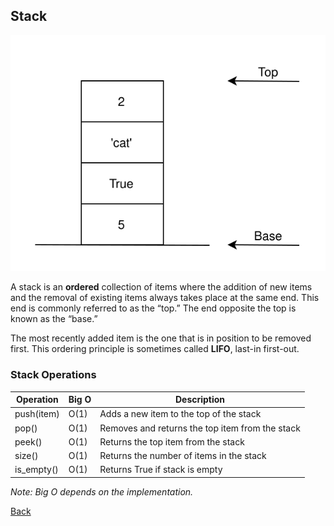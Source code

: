 ## Stack

<img src="assets/stack/stack.svg"><br/>

A stack is an **ordered** collection of items where the addition of new items and the removal of existing items always takes place at the same end.
This end is commonly referred to as the “top.” The end opposite the top is known as the “base.”

The most recently added item is the one that is in position to be removed first. This ordering principle is sometimes called **LIFO**, last-in first-out.


### Stack Operations

| Operation  | Big O | Description                                       |
| ---------- | ----- | ------------------------------------------------- |
| push(item) | O(1)  | Adds a new item to the top of the stack           |
| pop()      | O(1)  | Removes and returns the top item from the stack   |
| peek()     | O(1)  | Returns the top item from the stack               |
| size()     | O(1)  | Returns the number of items in the stack          |
| is_empty() | O(1)  | Returns True if stack is empty                    |

*Note: Big O depends on the implementation.*

[Back](linear.md)
